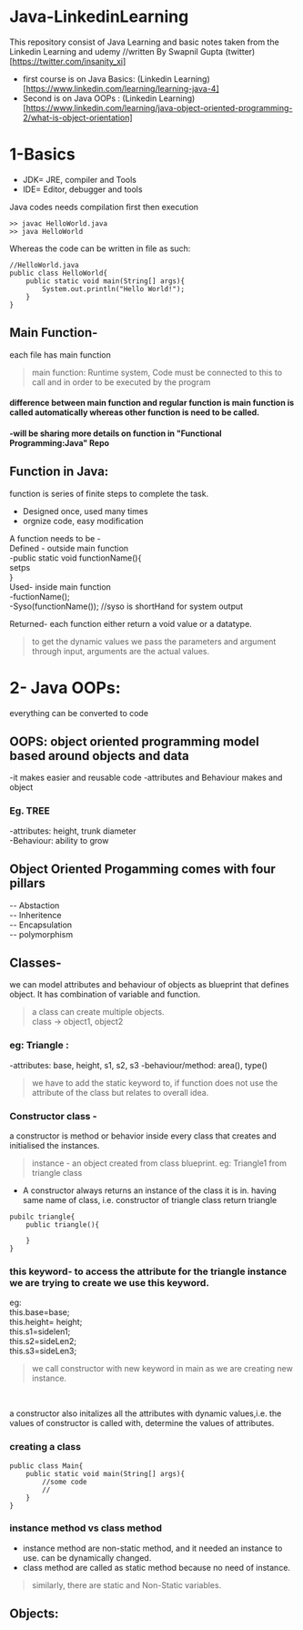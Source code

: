 # Java-LinkedinLearning
This repository consist of Java Learning and basic notes taken from the Linkedin Learning and udemy
//written By Swapnil Gupta (twitter)[https://twitter.com/insanity_xi]
- first course is on Java Basics: (Linkedin Learning)[https://www.linkedin.com/learning/learning-java-4]
- Second is on Java OOPs : (Linkedin Learning)[https://www.linkedin.com/learning/java-object-oriented-programming-2/what-is-object-orientation]

# 1-Basics
- JDK= JRE, compiler and Tools
- IDE= Editor, debugger and  tools

Java codes needs compilation first then execution 
 ```
>> javac HelloWorld.java
>> java HelloWorld
 ```
Whereas the code can be written in file as such:
 ```
 //HelloWorld.java
 public class HelloWorld{
     public static void main(String[] args){
         System.out.println("Hello World!");
     }
 }
 ```
## Main Function-
 each file has main function 
 > main function: Runtime system, Code must be connected to this to call and in order to be executed by the program 

 #### difference between main function and regular function is main function is called automatically whereas other function is need to be called.

 #### -will be sharing more details on function in "Functional Programming:Java" Repo 

## Function in Java: 
function is series of finite steps to complete the task.
- Designed once, used many times
- orgnize code, easy modification

A function needs to be -  
Defined - outside main function  
-public static void functionName(){  
    setps  
     }  
Used- inside main function  
-fuctionName();  
-Syso(functionName()); //syso is shortHand for system output

Returned- each function either return a void value or a datatype.

> to get the dynamic values we pass the parameters and argument through input, arguments are the actual values.




# 2- Java OOPs:
everything can be converted to code  
## OOPS: object oriented programming model based around objects and data 

-it makes easier and reusable code 
-attributes and Behaviour makes and object     
### Eg. TREE  
-attributes: height, trunk diameter  
-Behaviour: ability to grow  

## Object Oriented Progamming comes with four pillars   
-- Abstaction  
-- Inheritence   
-- Encapsulation  
-- polymorphism  

## Classes-
we can model attributes and behaviour of objects as blueprint that defines object.
It has combination of variable and function.
> a class can create multiple objects.  
> class -> object1, object2

### eg: Triangle :
-attributes: base, height, s1, s2, s3
-behaviour/method: area(), type()

> we have to add the static keyword to, if function does not use the attribute of the class but relates to overall idea.

### Constructor class -  
a constructor is method or behavior inside every class that creates and initialised the instances.
>instance - an object created from class blueprint. eg: Triangle1 from triangle class
- A constructor always returns an instance of the class it is in. having same name of class, i.e. constructor of triangle class return triangle
```
pubilc triangle{
    public triangle(){
       
    }
}
```

### this keyword- to access the attribute for the triangle instance we are trying to create we use this keyword.

eg:   
this.base=base;  
this.height= height;  
this.s1=sidelen1;   
this.s2=sideLen2;  
this.s3=sideLen3;  

>we call constructor with new keyword in main as we are creating new instance.
<br/>

a constructor also initalizes all the attributes with dynamic values,i.e. the values of constructor is called with, determine the values of attributes.

### creating a class
```
public class Main{
    public static void main(String[] args){
        //some code
        //
    }
}
```

### instance method vs class method
- instance method are non-static method, and it needed an instance to use. can be dynamically changed.
- class method are called as static method because no need of instance.

> similarly, there are static and Non-Static variables.

## Objects:
